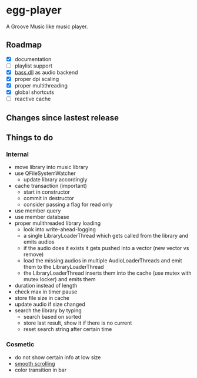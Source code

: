 # egg-player
A Groove Music like music player.

## Roadmap
- [x] documentation
- [ ] playlist support
- [x] [bass.dll](http://www.un4seen.com/) as audio backend
- [x] proper dpi scaling
- [x] proper multithreading
- [x] global shortcuts
- [ ] reactive cache

## Changes since lastest release

## Things to do

### Internal
- move library into music library
- use QFileSystemWatcher
  - update library accordingly
- cache transaction (important)
  - start in constructor
  - commit in destructor
  - consider passing a flag for read only
- use member query
- use member database
- proper mulithreaded library loading
  - look into write-ahead-logging
  - a single LibraryLoaderThread which gets called from the library and emits audios
  - if the audio does it exists it gets pushed into a vector (new vector vs remove)
  - load the missing audios in multiple AudioLoaderThreads and emit them to the LibraryLoaderThread
  - the LibraryLoaderThread inserts them into the cache (use mutex with mutex locker) and emits them
- duration instead of length
- check max in timer pause
- store file size in cache
- update audio if size changed
- search the library by typing
  - search based on sorted
  - store last result, show it if there is no current
  - reset search string after certain time

### Cosmetic
- do not show certain info at low size
- [smooth scrolling](https://github.com/zhou13/qsmoothscrollarea)
- color transition in bar